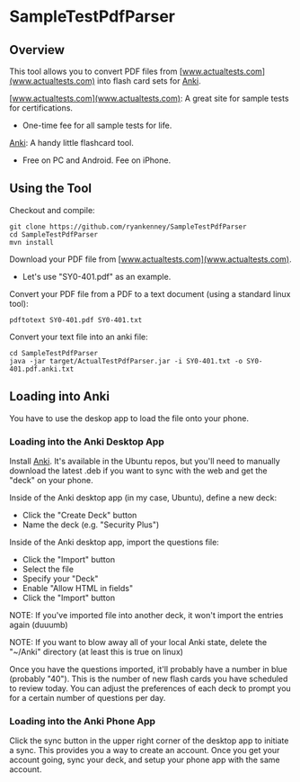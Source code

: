 SampleTestPdfParser
================

Overview
----------------

This tool allows you to convert PDF files from [www.actualtests.com](www.actualtests.com)
into flash card sets for [Anki](https://apps.ankiweb.net/).

[www.actualtests.com](www.actualtests.com): A great site for sample tests for certifications.

* One-time fee for all sample tests for life.

[Anki](https://apps.ankiweb.net/): A handy little flashcard tool.

* Free on PC and Android. Fee on iPhone.


Using the Tool
----------------

Checkout and compile:

	git clone https://github.com/ryankenney/SampleTestPdfParser
	cd SampleTestPdfParser
	mvn install

Download your PDF file from [www.actualtests.com](www.actualtests.com).

* Let's use "SY0-401.pdf" as an example.

Convert your PDF file from a PDF to a text document (using a standard linux tool):

	pdftotext SY0-401.pdf SY0-401.txt

Convert your text file into an anki file:

	cd SampleTestPdfParser
	java -jar target/ActualTestPdfParser.jar -i SY0-401.txt -o SY0-401.pdf.anki.txt

Loading into Anki
----------------

You have to use the deskop app to load the file onto your phone.

### Loading into the Anki Desktop App

Install [Anki](http://ankisrs.net/). It's available in the Ubuntu repos, but you'll need to manually download the latest .deb if you want to sync with the web and get the "deck" on your phone.

Inside of the Anki desktop app (in my case, Ubuntu), define a new deck:

* Click the "Create Deck" button
* Name the deck (e.g. "Security Plus") 

Inside of the Anki desktop app, import the questions file:

* Click the "Import" button
* Select the file
* Specify your "Deck"
* Enable "Allow HTML in fields"
* Click the "Import" button 

NOTE: If you've imported file into another deck, it won't import the entries again (duuumb)

NOTE: If you want to blow away all of your local Anki state, delete the "~/Anki" directory (at least this is true on linux)

Once you have the questions imported, it'll probably have a number in blue (probably "40"). This is the number of new flash cards you have scheduled to review today. You can adjust the preferences of each deck to prompt you for a certain number of questions per day. 

### Loading into the Anki Phone App

Click the sync button in the upper right corner of the desktop app to initiate a sync. This provides you a way to create an account. Once you get your account going, sync your deck, and setup your phone app with the same account. 

